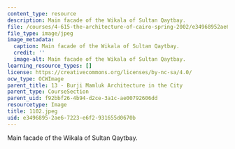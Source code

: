```yaml
---
content_type: resource
description: Main facade of the Wikala of Sultan Qaytbay.
file: /courses/4-615-the-architecture-of-cairo-spring-2002/e34968952ae67223e6f2931655d0670b_1102.jpeg
file_type: image/jpeg
image_metadata:
  caption: Main facade of the Wikala of Sultan Qaytbay.
  credit: ''
  image-alt: Main facade of the Wikala of Sultan Qaytbay.
learning_resource_types: []
license: https://creativecommons.org/licenses/by-nc-sa/4.0/
ocw_type: OCWImage
parent_title: 13 - Burji Mamluk Architecture in the City
parent_type: CourseSection
parent_uid: f92bbf26-4b94-d2ce-3a1c-ae00792606dd
resourcetype: Image
title: 1102.jpeg
uid: e3496895-2ae6-7223-e6f2-931655d0670b
---
```

Main facade of the Wikala of Sultan Qaytbay.